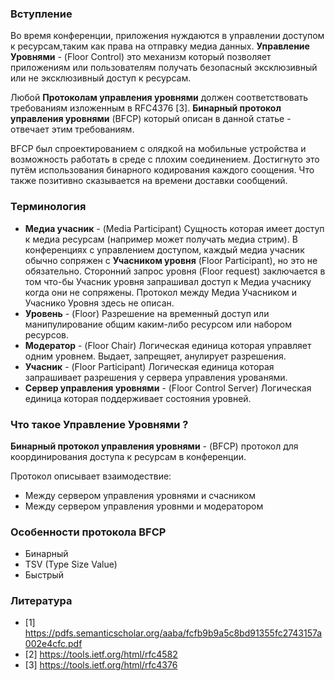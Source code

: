 ### Вступление

Во время конференции, приложения нуждаются в управлении доступом к ресурсам,таким как права на отправку медиа данных. **Управление Уровнями** - (Floor Control) это механизм который позволяет приложениям или пользователям получать безопасный эксклюзивный или не эксклюзивный доступ к ресурсам.

Любой **Протоколам управления уровнями** должен соответствовать требованиям изложенным в RFC4376 [3]. **Бинарный протокол управления уровнями** (BFCP) который описан в данной статье - отвечает этим требованиям.

BFCP был спроектированием с олядкой на мобильные устройства и возможность работать в среде с плохим соединением. Достигнуто это путём использования бинарного кодирования каждого соощения. Что также позитивно сказывается на времени доставки сообщений.



### Терминология

 - **Медиа учасник** - (Media Participant) Сущность которая имеет доступ к медиа ресурсам (например может получать медиа стрим). В конференциях с управлением доступом, каждый медиа учасник обычно сопряжен с **Учасником уровня** (Floor Participant), но это не обязательно. Сторонний запрос уровня (Floor request) заключается в том что-бы Учасник уровня запрашивал доступ к Медиа учаснику когда они не сопряжены. Протокол между Медиа Учасником и Учаснико Уровня здесь не описан.
 - **Уровень** - (Floor) Разрешение на временный доступ или манипулирование общим каким-либо ресурсом или набором ресурсов.
 - **Модератор**  - (Floor Chair) Логическая единица которая управляет одним уровнем. Выдает, запрещяет, анулирует разрешения.
 - **Учасник** - (Floor Participant) Логическая единица которая запрашивает разрешения у сервера управления урованями.
 - **Сервер управления уровнями** - (Floor Control Server) Логическая единица которая поддерживает состояния уровней.


### Что такое Управление Уровнями ?



**Бинарный протокол управления уровнями** - (BFCP) протокол для координирования доступа к ресурсам в конференции.

Протокол описывает взаимодествие:
 - Между сервером управления уровнями и счасником
 - Между сервером управления уровнми и модератором
 
 ### Особенности протокола BFCP
  - Бинарный
  - TSV (Type Size Value)
  - Быстрый

### Литература
- [1] https://pdfs.semanticscholar.org/aaba/fcfb9b9a5c8bd91355fc2743157a002e4cfc.pdf
- [2] https://tools.ietf.org/html/rfc4582
- [3] https://tools.ietf.org/html/rfc4376
